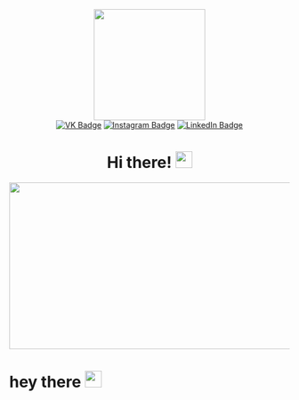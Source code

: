 <div id="header" align="center">
  <img src="https://media.giphy.com/media/VVOeS3aglQLSnVSOg9/giphy.gif" width="200"/>
</div>
<div id="badges" align="center">
  <a href="https://vk.com/biriukov94"><img src="https://img.shields.io/badge/VK-blue?style=for-the-badge&logo=VK&logoColor=white" alt="VK Badge"/></a>
  <a href="https://www.instagram.com/biriukov_94/"><img src="https://img.shields.io/badge/Instagram-mediumvioletred?style=for-the-badge&logo=Instagram&logoColor=white" alt="Instagram Badge"/></a>
  <a href="https://www.linkedin.com/in/brk94/"><img src="https://img.shields.io/badge/LinkedIn-blue?style=for-the-badge&logo=linkedin&logoColor=white" alt="LinkedIn Badge"/></a>
</div>
<div id="counter" align="center">
<img align="center" src="https://komarev.com/ghpvc/?username=fr0st1kk&style=flat-square&color=blue" alt=""/>
</div>
<h1 align="center">
  Hi there!
  <img src="https://media.giphy.com/media/hvRJCLFzcasrR4ia7z/giphy.gif" width="30px" height="30"/>
</h1>

<div align="center">
  <img src="https://media.giphy.com/media/dWesBcTLavkZuG35MI/giphy.gif" width="600" height="300"/>
</div>




<h1>
  hey there
  <img src="https://media.giphy.com/media/hvRJCLFzcasrR4ia7z/giphy.gif" width="30px"/>
</h1>
<!--
**fr0st1kk/fr0st1kk** is a ✨ _special_ ✨ repository because its `README.md` (this file) appears on your GitHub profile.

Here are some ideas to get you started:

- 🔭 I’m currently working on ...
- 🌱 I’m currently learning ...
- 👯 I’m looking to collaborate on ...
- 🤔 I’m looking for help with ...
- 💬 Ask me about ...
- 📫 How to reach me: ...
- 😄 Pronouns: ...
- ⚡ Fun fact: ...
-->
